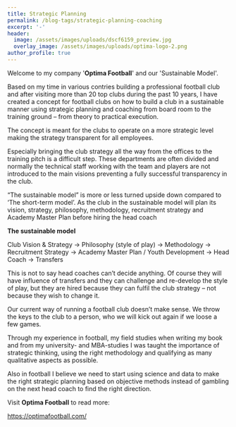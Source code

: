 ```yaml
---
title: Strategic Planning
permalink: /blog-tags/strategic-planning-coaching
excerpt: '-'
header:
  image: /assets/images/uploads/dscf6159_preview.jpg
  overlay_image: /assets/images/uploads/optima-logo-2.png
author_profile: true
---
```

Welcome to my company '**Optima Football**' and our 'Sustainable Model'.

Based on my time in various contries building a professional football club and after visiting more than 20 top clubs during the past 10 years, I have created a concept for football clubs on how to build a club in a sustainable manner using strategic planning and coaching from board room to the training ground – from theory to practical execution.

The concept is meant for the clubs to operate on a more strategic level making the strategy transparent for all employees.

Especially bringing the club strategy all the way from the offices to the training pitch is a difficult step. These departments are often divided and normally the technical staff working with the team and players are not introduced to the main visions preventing a fully successful transparency in the club.

“The sustainable model” is more or less turned upside down compared to ‘The short-term model’. As the club in the sustainable model will plan its vision, strategy, philosophy, methodology, recruitment strategy and Academy Master Plan before hiring the head coach

**The sustainable model**

Club Vision & Strategy → Philosophy (style of play) → Methodology → Recruitment Strategy → Academy Master Plan / Youth Development → Head Coach → Transfers 

This is not to say head coaches can’t decide anything. Of course they will have influence of transfers and they can challenge and re-develop the style of play, but they are hired because they can fulfil the club strategy – not because they wish to change it.

Our current way of running a football club doesn’t make sense. We throw the keys to the club to a person, who we will kick out again if we loose a few games.

Through my experience in football, my field studies when writing my book and from my university- and MBA-studies I was taught the importance of strategic thinking, using the right methodology and qualifying as many qualitative aspects as possible.

Also in football I believe we need to start using science and data to make the right strategic planning based on objective methods instead of gambling on the next head coach to find the right direction.

Visit **Optima Football** to read more:

<https://optimafootball.com/>

